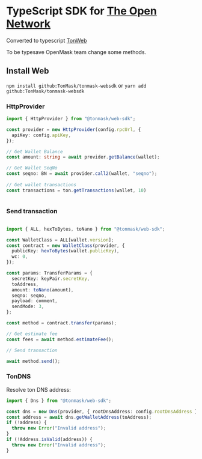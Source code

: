# TypeScript SDK for [The Open Network](https://ton.org)

Converted to typescript [TonWeb](https://github.com/toncenter/tonweb)

To be typesave OpenMask team change some methods.

## Install Web

`npm install github:TonMask/tonmask-websdk` or `yarn add github:TonMask/tonmask-websdk`

### HttpProvider

```ts
import { HttpProvider } from "@tonmask/web-sdk";

const provider = new HttpProvider(config.rpcUrl, {
  apiKey: config.apiKey,
});

// Get Wallet Balance
const amount: string = await provider.getBalance(wallet);

// Get Wallet SeqNo
const seqno: BN = await provider.call2(wallet, "seqno");
  
// Get wallet transactions
const transactions = ton.getTransactions(wallet, 10)
  
```

### Send transaction

```ts

import { ALL, hexToBytes, toNano } from "@tonmask/web-sdk";

const WalletClass = ALL[wallet.version];
const contract = new WalletClass(provider, {
  publicKey: hexToBytes(wallet.publicKey),
  wc: 0,
});

const params: TransferParams = {
  secretKey: keyPair.secretKey,
  toAddress,
  amount: toNano(amount),
  seqno: seqno,
  payload: comment,
  sendMode: 3,
};

const method = contract.transfer(params);

// Get estimate fee
const fees = await method.estimateFee();

// Send transaction

await method.send();

```

### TonDNS

Resolve ton DNS address:

```ts
import { Dns } from "@tonmask/web-sdk";

const dns = new Dns(provider, { rootDnsAddress: config.rootDnsAddress });
const address = await dns.getWalletAddress(toAddress);
if (!address) {
  throw new Error("Invalid address");
}
if (!Address.isValid(address)) {
  throw new Error("Invalid address");
}

```
